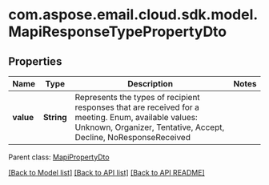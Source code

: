 
# com.aspose.email.cloud.sdk.model.MapiResponseTypePropertyDto

## Properties
Name | Type | Description | Notes
------------ | ------------- | ------------- | -------------
**value** | **String** | Represents the types of recipient responses that are received for a meeting. Enum, available values: Unknown, Organizer, Tentative, Accept, Decline, NoResponseReceived | 

 Parent class: [MapiPropertyDto](MapiPropertyDto.md)
    
    


[[Back to Model list]](README.md#documentation-for-models) [[Back to API list]](README.md#documentation-for-api-endpoints) [[Back to API README]](README.md)

